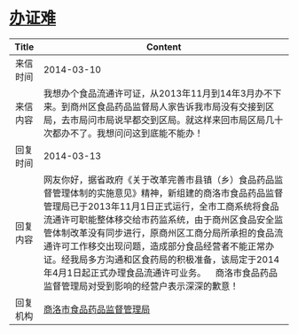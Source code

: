 # <a href="http://www.shangluo.gov.cn/zmhd/ldxxxx.jsp?urltype=leadermail.LeaderMailContentUrl&wbtreeid=1112&leadermailid=2337">办证难</a>
| Title |                                                                                                                       Content                                                                                                                       |
|:-----:|-----------------------------------------------------------------------------------------------------------------------------------------------------------------------------------------------------------------------------------------------------|
| 来信时间  | 2014-03-10                                                                                                                                                                                                                                          |
| 来信内容  | 我想办个食品流通许可证，从2013年11月到14年3月办不下来。到商州区食品药品监督局人家告诉我市局没有交接到区局，去市局问市局说早都交到区局。就这样来回市局区局几十次都办不了。我想问问这到底能不能办！                                                                                                                                               |
| 回复时间  | 2014-03-13                                                                                                                                                                                                                                          |
| 回复内容  | 网友你好，据省政府《关于改革完善市县镇（乡）食品药品监督管理体制的实施意见》精神，新组建的商洛市食品药品监督管理局已于2013年11月1日正式运行，全市工商系统将食品流通许可职能整体移交给市药监系统，由于商州区食品安全监管体制改革没有同步进行，原商州区工商分局所承担的食品流通许可工作移交出现问题，造成部分食品经营者不能正常办证。经我局多方沟通和区食药局的积极准备，该局定于2014年4月1日起正式办理食品流通许可业务。    商洛市食品药品监督管理局对受到影响的经营户表示深深的歉意！ |
| 回复机构  | <a href="../../category/agencies/商洛市食品药品监督管理局.md">商洛市食品药品监督管理局</a>                                                                                                                                                                                  |